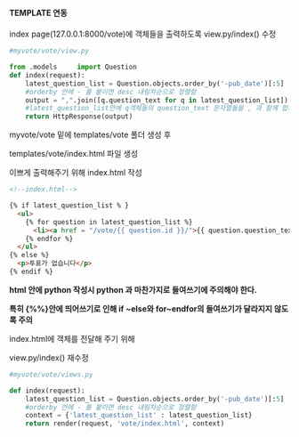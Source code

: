 #### TEMPLATE 연동

index page(127.0.0.1:8000/vote)에 객체들을 출력하도록 view.py/index() 수정

```python
#myvote/vote/view.py

from .models     import Question
def index(request):
    latest_question_list = Question.objects.order_by('-pub_date')[:5]
    #orderby 안에 - 를 붙이면 desc 내림차순으로 정렬함
    output = ",".join([q.question_text for q in latest_question_list])
    #latest_question_list안에 q객체들의 question_text 문자열들을 , 과 함께 합쳐준다
    return HttpResponse(output)
```



myvote/vote 밑에 templates/vote 폴더 생성 후 

templates/vote/index.html 파일 생성

이쁘게 출력해주기 위해 index.html 작성

```html
<!--index.html-->

{% if latest_question_list % }
  <ul>
    {% for question in latest_question_list %}
      <li><a href = "/vote/{{ question.id }}/">{{ question.question_text}}</li>\
    {% endfor %}
  </ul>
{% else %}
  <p>투표가 없습니다</p>
{% endif %}
```

__html 안에 python 작성시 python 과 마찬가지로 들여쓰기에 주의해야 한다.__

__특히 {%%}안에 띄어쓰기로 인해 if ~else와 for~endfor의 들여쓰기가 달라지지 않도록 주의__





index.html에 객체를 전달해 주기 위해

view.py/index() 재수정

```python
#myvote/vote/views.py

def index(request):
    latest_question_list = Question.objects.order_by('-pub_date')[:5]
    #orderby 안에 - 를 붙이면 desc 내림차순으로 정렬함
    context = {'latest_question_list' : latest_question_list}
    return render(request, 'vote/index.html', context)
```

